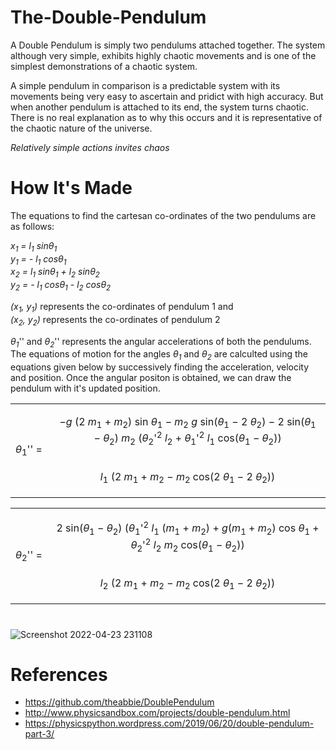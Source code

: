 # The-Double-Pendulum
 A Double Pendulum is simply two pendulums attached together. The system although very simple, exhibits highly chaotic movements and is one of the simplest demonstrations of a chaotic system.
 
 A simple pendulum in comparison is a predictable system with its movements being very easy to ascertain and pridict with high accuracy. But when another pendulum is attached to its end, the system turns chaotic. There is no real explanation as to why this occurs and it is representative of the chaotic nature of the universe.
 
 *Relatively simple actions invites chaos*

# How It's Made

The equations to find the cartesan co-ordinates of the two pendulums are as follows:
 
*x<sub>1</sub> = l<sub>1</sub> sinθ<sub>1</sub> <br>*
*y<sub>1</sub> = - l<sub>1</sub> cosθ<sub>1</sub> <br>*
*x<sub>2</sub> = l<sub>1</sub> sinθ<sub>1</sub> + l<sub>2</sub> sinθ<sub>2</sub> <br>*
*y<sub>2</sub> = - l<sub>1</sub> cosθ<sub>1</sub> - l<sub>2</sub> cosθ<sub>2</sub> <br>*

*(x<sub>1</sub>, y<sub>1</sub>)* represents the co-ordinates of pendulum 1 and <br>
*(x<sub>2</sub>, y<sub>2</sub>)* represents the co-ordinates of pendulum 2

*θ<sub>1</sub>*'' and *θ<sub>2</sub>*'' represents the angular accelerations of both the pendulums. The equations of motion for the angles  *θ<sub>1</sub>* and *θ<sub>2</sub>* are calculted using the equations given below by successively finding the acceleration, velocity and position. Once the angular positon is obtained, we can draw the pendulum with it's updated position.

<table class="fraction">
  <tbody>
    <tr>
      <td rowspan="2"><i>θ</i><sub>1</sub>''&nbsp;=&nbsp;</td>
      <td>
       <p align="center">
        −<i>g</i> (2 <i>m</i><sub>1</sub> + <i>m</i><sub>2</sub>) sin <i>θ</i
        ><sub>1</sub> − <i>m</i><sub>2</sub> <i>g</i> sin(<i>θ</i><sub>1</sub> −
        2 <i>θ</i><sub>2</sub>) − 2 sin(<i>θ</i><sub>1</sub> − <i>θ</i
        ><sub>2</sub>) <i>m</i><sub>2</sub> (<i>θ</i><sub>2</sub>'<sup>2</sup>
        <i>l</i><sub>2</sub> + <i>θ</i><sub>1</sub>'<sup>2</sup> <i>l</i
        ><sub>1</sub> cos(<i>θ</i><sub>1</sub> − <i>θ</i><sub>2</sub>))
        </p>
      </td>
    </tr>
    <tr>
      <td class="upper_line">
       <p align="center">
        <i>l</i><sub>1</sub> (2 <i>m</i><sub>1</sub> + <i>m</i><sub>2</sub> −
        <i>m</i><sub>2</sub> cos(2 <i>θ</i><sub>1</sub> − 2 <i>θ</i
        ><sub>2</sub>))
       </p>
      </td>
    </tr>
  </tbody>
</table>

<table class="fraction">
  <tbody>
    <tr>
      <td rowspan="2"><i>θ</i><sub>2</sub>''&nbsp;=&nbsp;</td>
      <td>
       <p align="center">
        2 sin(<i>θ</i><sub>1</sub> − <i>θ</i><sub>2</sub>) (<i>θ</i
        ><sub>1</sub>'<sup>2</sup> <i>l</i><sub>1</sub> (<i>m</i><sub>1</sub> +
        <i>m</i><sub>2</sub>) + <i>g</i>(<i>m</i><sub>1</sub> + <i>m</i
        ><sub>2</sub>) cos <i>θ</i><sub>1</sub> + <i>θ</i><sub>2</sub>'<sup
          >2</sup
        >
        <i>l</i><sub>2</sub> <i>m</i><sub>2</sub> cos(<i>θ</i><sub>1</sub> −
        <i>θ</i><sub>2</sub>))
        </p>
      </td>
    </tr>
    <tr>
      <td class="upper_line">
       <p align="center">
        <i>l</i><sub>2</sub> (2 <i>m</i><sub>1</sub> + <i>m</i><sub>2</sub> −
        <i>m</i><sub>2</sub> cos(2 <i>θ</i><sub>1</sub> − 2 <i>θ</i
        ><sub>2</sub>))
        </p>
      </td>
    </tr>
  </tbody>
</table>

#
![Screenshot 2022-04-23 231108](https://user-images.githubusercontent.com/84562594/164929720-81794d37-2162-4e37-8268-ad2abc1532ce.png)

# References

* https://github.com/theabbie/DoublePendulum
* http://www.physicsandbox.com/projects/double-pendulum.html
* https://physicspython.wordpress.com/2019/06/20/double-pendulum-part-3/
